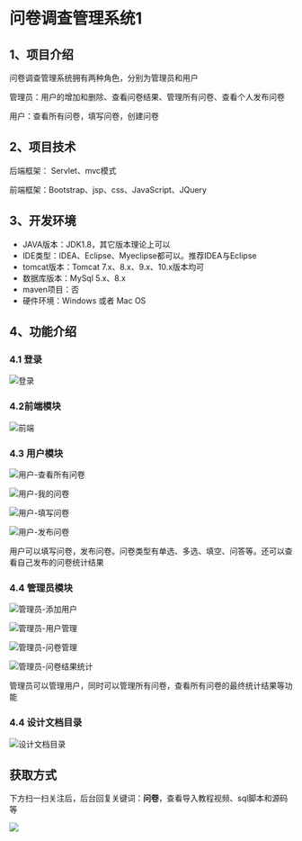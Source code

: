 # 问卷调查管理系统1

## 1、项目介绍

问卷调查管理系统拥有两种角色，分别为管理员和用户

管理员：用户的增加和删除、查看问卷结果、管理所有问卷、查看个人发布问卷

用户：查看所有问卷，填写问卷，创建问卷


## 2、项目技术

后端框架： Servlet、mvc模式

前端框架：Bootstrap、jsp、css、JavaScript、JQuery

## 3、开发环境

- JAVA版本：JDK1.8，其它版本理论上可以
- IDE类型：IDEA、Eclipse、Myeclipse都可以。推荐IDEA与Eclipse
- tomcat版本：Tomcat 7.x、8.x、9.x、10.x版本均可
- 数据库版本：MySql 5.x、8.x
- maven项目：否
- 硬件环境：Windows 或者 Mac OS


## 4、功能介绍

### 4.1 登录

![登录](https://www.codeshop.fun/Typora-Images/202206092058425.jpg)

### 4.2前端模块

![前端](https://www.codeshop.fun/Typora-Images/202206092059470.jpg)

### 4.3 用户模块

![用户-查看所有问卷](https://www.codeshop.fun/Typora-Images/202206092100131.jpg)

![用户-我的问卷](https://www.codeshop.fun/Typora-Images/202206092100842.jpg)

![用户-填写问卷](https://www.codeshop.fun/Typora-Images/202206092100673.jpg)

![用户-发布问卷](https://www.codeshop.fun/Typora-Images/202206092100025.jpg)

用户可以填写问卷，发布问卷。问卷类型有单选、多选、填空、问答等。还可以查看自己发布的问卷统计结果

### 4.4 管理员模块

![管理员-添加用户](https://www.codeshop.fun/Typora-Images/202206092101409.jpg)

![管理员-用户管理](https://www.codeshop.fun/Typora-Images/202206092101759.jpg)

![管理员-问卷管理](https://www.codeshop.fun/Typora-Images/202206092101733.jpg)

![管理员-问卷结果统计](https://www.codeshop.fun/Typora-Images/202206092101597.jpg)

管理员可以管理用户，同时可以管理所有问卷，查看所有问卷的最终统计结果等功能

### 4.4 设计文档目录

![设计文档目录](https://www.codeshop.fun/Typora-Images/202206092104569.jpg)

## 获取方式

下方扫一扫关注后，后台回复关键词：**问卷**，查看导入教程视频、sql脚本和源码等

 ![](https://www.codeshop.fun/Typora-Images/202205281253739.png)
